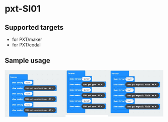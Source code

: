 # pxt-SI01

## Supported targets

* for PXT/maker
* for PXT/codal

## Sample usage
![Example blocks](https://github.com/xinabox/pxt-SI01/blob/master/pxt-SI01-usage.jpg)

